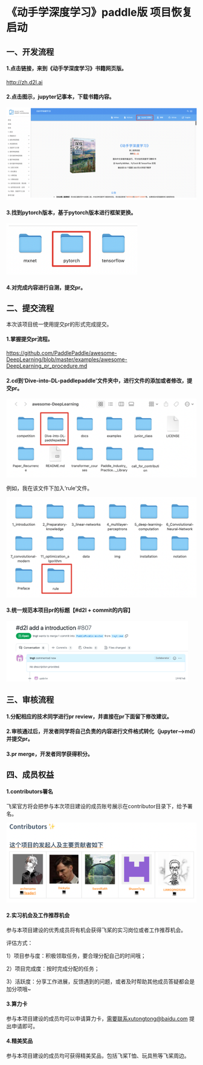 # 《动手学深度学习》paddle版 项目恢复启动

## 一、开发流程

#### 1.点击链接，来到《动手学深度学习》书籍网页版。

http://zh.d2l.ai

#### 2.点击图示，jupyter记事本，下载书籍内容。

<img src="./img/11.png" alt="image-20211213143842958" style="zoom:50%;" />

#### 3.找到pytorch版本，基于pytorch版本进行框架更换。

<img src="./img/22.png" alt="image-20211213143955266" style="zoom:50%;" />

#### 4.对完成内容进行自测，提交pr。

## 二、提交流程

本次该项目统一使用提交pr的形式完成提交。

#### 1.掌握提交pr流程。

https://github.com/PaddlePaddle/awesome-DeepLearning/blob/master/examples/awesome-DeepLearning_pr_procedure.md

#### 2.cd到‘Dive-into-DL-paddlepaddle’文件夹中，进行文件的添加或者修改，提交pr。

<img src="./img/33.png" alt="image-20211213145901973" style="zoom:50%;" />

例如，我在该文件下加入‘rule’文件。

<img src="./img/44.png" alt="image-20211213150423184" style="zoom:50%;" />

#### 3.统一规范本项目pr的标题【#d2l + commit的内容】

<img src="./img/55.png" alt="image-20211213150423184" style="zoom:50%;" />

## 三、审核流程

#### 1.分配相应的技术同学进行pr review，并直接在pr下面留下修改建议。

#### 2.审核通过后，开发者同学将自己负责的内容进行文件格式转化（jupyter—>md）并提交pr。

#### 3.pr merge，开发者同学获得积分。

## 四、成员权益

#### 1.contributors署名

飞桨官方将会把参与本次项目建设的成员账号展示在contributor目录下，给予署名。

<img src="./img/66.png" alt="image-20211213150423184" style="zoom:50%;" />

#### 2.实习机会及工作推荐机会

参与本项目建设的优秀成员将有机会获得飞桨的实习岗位或者工作推荐机会。

评估方式：

1）项目参与度：积极领取任务，要合理分配自己的时间哦；

2）项目完成度：按时完成分配的任务；

3）活跃度：分享工作进展，反馈遇到的问题，或者及时帮助其他成员答疑都会是加分项哦~ 

#### 3.算力卡

参与本项目建设的成员均可以申请算力卡，需要联系xutongtong@baidu.com 提出申请即可。

#### 4.精美奖品

参与本项目建设的成员均可获得精美奖品，包括飞桨T恤、玩具熊等飞桨周边。